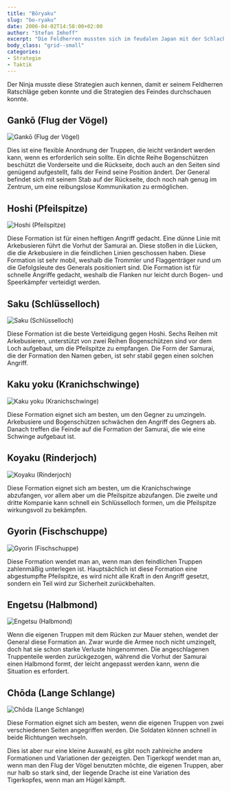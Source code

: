 ```yaml
---
title: "Bōryaku"
slug: "bo-ryaku"
date: 2006-04-02T14:58:00+02:00
author: "Stefan Imhoff"
excerpt: "Die Feldherren mussten sich im feudalen Japan mit der Schlachtstrategie und Schlachtformationen auskennen. Dazu gehörten auch Befehle, Trommel- und Flaggensignale. Außerdem kannte sich jeder Feldherr bestens mit den Lehren von Sun Tzu aus."
body_class: "grid--small"
categories:
- Strategie
- Taktik
---
```


Der Ninja musste diese Strategien auch kennen, damit er seinem Feldherren Ratschläge geben konnte und die Strategien des Feindes durchschauen konnte.

## Gankō (Flug der Vögel)

![Gankō (Flug der Vögel)](/assets/images/articles/formationen-ganko.svg)

Dies ist eine flexible Anordnung der Truppen, die leicht verändert werden kann, wenn es erforderlich sein sollte. Ein dichte Reihe Bogenschützen beschützt die Vorderseite und die Rückseite, doch auch an den Seiten sind genügend aufgestellt, falls der Feind seine Position ändert. Der General befindet sich mit seinem Stab auf der Rückseite, doch noch nah genug im Zentrum, um eine reibungslose Kommunikation zu ermöglichen.


## Hoshi (Pfeilspitze)

![Hoshi (Pfeilspitze)](/assets/images/articles/formationen-hoshi.svg)

Diese Formation ist für einen heftigen Angriff gedacht. Eine dünne Linie mit Arkebusieren führt die Vorhut der Samurai an. Diese stoßen in die Lücken, die die Arkebusiere in die feindlichen Linien geschossen haben. Diese Formation ist sehr mobil, weshalb die Trommler und Flaggenträger rund um die Gefolgsleute des Generals positioniert sind. Die Formation ist für schnelle Angriffe gedacht, weshalb die Flanken nur leicht durch Bogen- und Speerkämpfer verteidigt werden.


## Saku (Schlüsselloch)

![Saku (Schlüsselloch)](/assets/images/articles/formationen-saku.svg)

Diese Formation ist die beste Verteidigung gegen Hoshi. Sechs Reihen mit Arkebusieren, unterstützt von zwei Reihen Bogenschützen sind vor dem Loch aufgebaut, um die Pfeilspitze zu empfangen. Die Form der Samurai, die der Formation den Namen geben, ist sehr stabil gegen einen solchen Angriff.


## Kaku yoku (Kranichschwinge)

![Kaku yoku (Kranichschwinge)](/assets/images/articles/formationen-kakuyoku.svg)

Diese Formation eignet sich am besten, um den Gegner zu umzingeln. Arkebusiere und Bogenschützen schwächen den Angriff des Gegners ab. Danach treffen die Feinde auf die Formation der Samurai, die wie eine Schwinge aufgebaut ist.


## Koyaku (Rinderjoch)

![Koyaku (Rinderjoch)](/assets/images/articles/formationen-koyaku.svg)

Diese Formation eignet sich am besten, um die Kranichschwinge abzufangen, vor allem aber um die Pfeilspitze abzufangen. Die zweite und dritte Kompanie kann schnell ein Schlüsselloch formen, um die Pfeilspitze wirkungsvoll zu bekämpfen.


## Gyorin (Fischschuppe)

![Gyorin (Fischschuppe)](/assets/images/articles/formationen-gyorin.svg)

Diese Formation wendet man an, wenn man den feindlichen Truppen zahlenmäßig unterlegen ist. Hauptsächlich ist diese Formation eine abgestumpfte Pfeilspitze, es wird nicht alle Kraft in den Angriff gesetzt, sondern ein Teil wird zur Sicherheit zurückbehalten.


## Engetsu (Halbmond)

![Engetsu (Halbmond)](/assets/images/articles/formationen-engetsu.svg)

Wenn die eigenen Truppen mit dem Rücken zur Mauer stehen, wendet der General diese Formation an. Zwar wurde die Armee noch nicht umzingelt, doch hat sie schon starke Verluste hingenommen. Die angeschlagenen Truppenteile werden zurückgezogen, während die Vorhut der Samurai einen Halbmond formt, der leicht angepasst werden kann, wenn die Situation es erfordert.


## Chōda (Lange Schlange)

![Chōda (Lange Schlange)](/assets/images/articles/formationen-choda.svg)

Diese Formation eignet sich am besten, wenn die eigenen Truppen von zwei verschiedenen Seiten angegriffen werden. Die Soldaten können schnell in beide Richtungen wechseln.

Dies ist aber nur eine kleine Auswahl, es gibt noch zahlreiche andere Formationen und Variationen der gezeigten. Den Tigerkopf wendet man an, wenn man den Flug der Vögel benutzten möchte, die eigenen Truppen, aber nur halb so stark sind, der liegende Drache ist eine Variation des Tigerkopfes, wenn man am Hügel kämpft.
